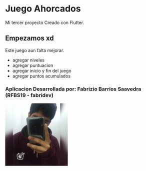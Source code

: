 # Juego Ahorcados

Mi tercer proyecto Creado con Flutter.

## Empezamos xd

Este juego aun falta mejorar.

- agregar niveles
- agregar puntuacion
- agregar inicio y fin del juego
- agregar puntos acumulados

<h3><b>Aplicacion Desarrollada por:</b> Fabrizio Barrios Saavedra (RFBS19 - fabridev)</h3>
<img src="reame/foter.jpg" width="200" alt="avatar">